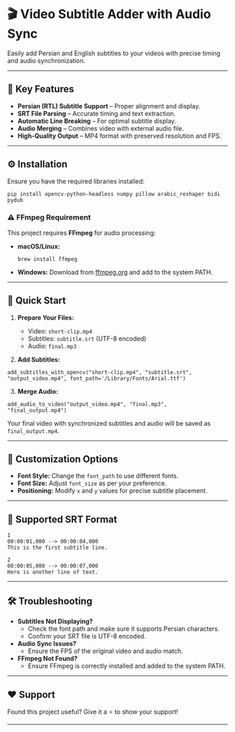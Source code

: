 # 🎬 Video Subtitle Adder with Audio Sync  
Easily add Persian and English subtitles to your videos with precise timing and audio synchronization.

---

## 🌟 Key Features  
- **Persian (RTL) Subtitle Support** – Proper alignment and display.  
- **SRT File Parsing** – Accurate timing and text extraction.  
- **Automatic Line Breaking** – For optimal subtitle display.  
- **Audio Merging** – Combines video with external audio file.  
- **High-Quality Output** – MP4 format with preserved resolution and FPS.  

---

## ⚙️ Installation  
Ensure you have the required libraries installed:  
```
pip install opencv-python-headless numpy pillow arabic_reshaper bidi pydub
```

### ⚠️ FFmpeg Requirement  
This project requires **FFmpeg** for audio processing:  
- **macOS/Linux:**  
    ```
    brew install ffmpeg
    ```
- **Windows:** Download from [ffmpeg.org](https://ffmpeg.org) and add to the system PATH.

---

## 🚀 Quick Start  
1. **Prepare Your Files:**  
   - Video: `short-clip.mp4`  
   - Subtitles: `subtitle.srt` (UTF-8 encoded)  
   - Audio: `final.mp3`  

2. **Add Subtitles:**  
```
add_subtitles_with_opencv("short-clip.mp4", "subtitle.srt", "output_video.mp4", font_path='/Library/Fonts/Arial.ttf')
```

3. **Merge Audio:**  
```
add_audio_to_video("output_video.mp4", "final.mp3", "final_output.mp4")
```

Your final video with synchronized subtitles and audio will be saved as `final_output.mp4`.

---

## 🎨 Customization Options  
- **Font Style:** Change the `font_path` to use different fonts.  
- **Font Size:** Adjust `font_size` as per your preference.  
- **Positioning:** Modify `x` and `y` values for precise subtitle placement.  

---

## 📝 Supported SRT Format  
```
1  
00:00:01,000 --> 00:00:04,000  
This is the first subtitle line.  

2  
00:00:05,000 --> 00:00:07,000  
Here is another line of text.  
```

---

## 🛠 Troubleshooting  
- **Subtitles Not Displaying?**  
    - Check the font path and make sure it supports Persian characters.  
    - Confirm your SRT file is UTF-8 encoded.  
- **Audio Sync Issues?**  
    - Ensure the FPS of the original video and audio match.  
- **FFmpeg Not Found?**  
    - Ensure FFmpeg is correctly installed and added to the system PATH.

---

## ❤️ Support  
Found this project useful? Give it a ⭐ to show your support!  

---

